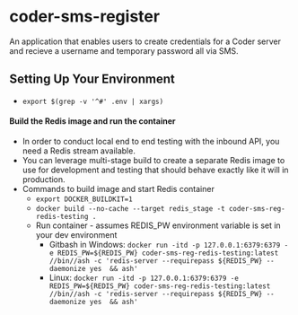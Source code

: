 # coder-sms-register
An application that enables users to create credentials for a Coder server and recieve a username and temporary password all via SMS.


## Setting Up Your Environment
 - `export $(grep -v '^#' .env | xargs)`


#### Build the Redis image and run the container
 - In order to conduct local end to end testing with the inbound API, you need a Redis stream available.
 - You can leverage multi-stage build to create a separate Redis image to use for development and testing that should behave exactly like it will in production.
 - Commands to build image and start Redis container
    - `export DOCKER_BUILDKIT=1` 
    - `docker build --no-cache --target redis_stage -t coder-sms-reg-redis-testing .`
    - Run container - assumes REDIS_PW environment variable is set in your dev environment
        - Gitbash in Windows: `docker run -itd -p 127.0.0.1:6379:6379 -e REDIS_PW=${REDIS_PW} coder-sms-reg-redis-testing:latest  //bin//ash -c 'redis-server --requirepass ${REDIS_PW} --daemonize yes  && ash'`
        - Linux: `docker run -itd -p 127.0.0.1:6379:6379 -e REDIS_PW=${REDIS_PW} coder-sms-reg-redis-testing:latest  //bin//ash -c 'redis-server --requirepass ${REDIS_PW} --daemonize yes  && ash'`